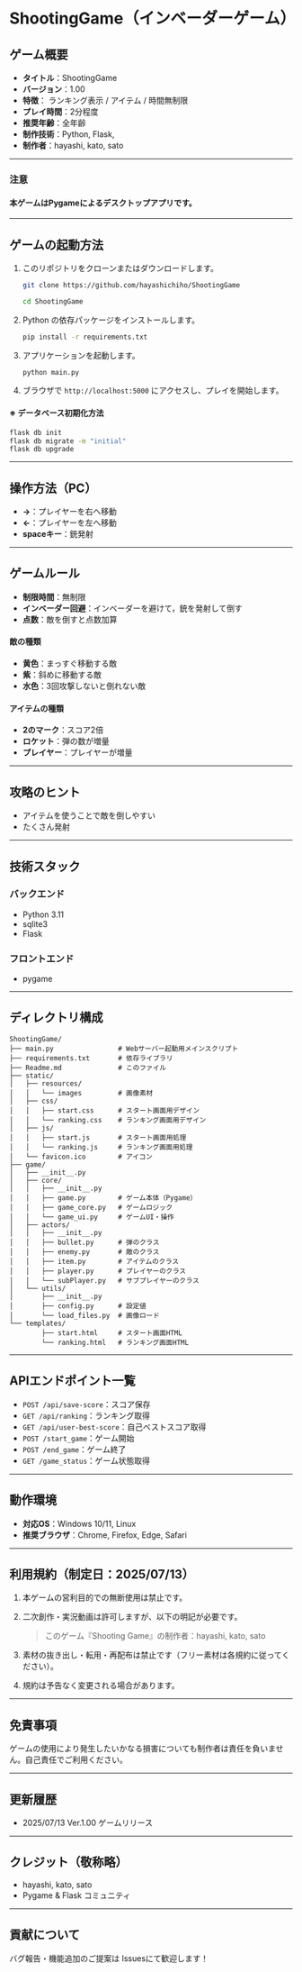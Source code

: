 # ShootingGame（インベーダーゲーム）


## ゲーム概要

* **タイトル**：ShootingGame
* **バージョン**：1.00
* **特徴**： ランキング表示 / アイテム / 時間無制限
* **プレイ時間**：2分程度
* **推奨年齢**：全年齢
* **制作技術**：Python, Flask,
* **制作者**：hayashi, kato, sato

---

### 注意
#### 本ゲームはPygameによるデスクトップアプリです。
---

## ゲームの起動方法

1. このリポジトリをクローンまたはダウンロードします。

   ```sh
   git clone https://github.com/hayashichiho/ShootingGame
   ```
   ```sh
   cd ShootingGame
   ```

2. Python の依存パッケージをインストールします。

   ```sh
   pip install -r requirements.txt
   ```

3. アプリケーションを起動します。

   ```sh
   python main.py
   ```

4. ブラウザで `http://localhost:5000` にアクセスし、プレイを開始します。

#### ※ データベース初期化方法
   ```sh
   flask db init
   flask db migrate -m "initial"
   flask db upgrade
   ```

---

## 操作方法（PC）

* **→**：プレイヤーを右へ移動
* **←**：プレイヤーを左へ移動
* **spaceキー**：銃発射

---

## ゲームルール
- **制限時間**：無制限
- **インベーダー回避**：インベーダーを避けて，銃を発射して倒す
- **点数**：敵を倒すと点数加算

#### 敵の種類
- **黄色**：まっすぐ移動する敵
- **紫**：斜めに移動する敵
- **水色**：3回攻撃しないと倒れない敵

#### アイテムの種類
- **2のマーク**：スコア2倍
- **ロケット**：弾の数が増量
- **プレイヤー**：プレイヤーが増量

---

## 攻略のヒント

* アイテムを使うことで敵を倒しやすい
* たくさん発射

---

## 技術スタック

### バックエンド

* Python 3.11
* sqlite3
* Flask

### フロントエンド

* pygame

---

## ディレクトリ構成

```
ShootingGame/
├── main.py                # Webサーバー起動用メインスクリプト
├── requirements.txt       # 依存ライブラリ
├── Readme.md              # このファイル
├── static/
│   ├── resources/
│   │   └── images         # 画像素材
│   ├── css/
│   │   ├── start.css      # スタート画面用デザイン
│   │   └── ranking.css    # ランキング画面用デザイン
│   ├── js/
│   │   ├── start.js       # スタート画面用処理
│   │   └── ranking.js     # ランキング画面用処理
│   └── favicon.ico        # アイコン
├── game/
│   ├── __init__.py
│   ├── core/
│   │   ├── __init__.py
│   │   ├── game.py        # ゲーム本体（Pygame）
│   │   ├── game_core.py   # ゲームロジック
│   │   └── game_ui.py     # ゲームUI・操作
│   ├── actors/
│   │   ├── __init__.py
│   │   ├── bullet.py      # 弾のクラス
│   │   ├── enemy.py       # 敵のクラス
│   │   ├── item.py        # アイテムのクラス
│   │   ├── player.py      # プレイヤーのクラス
│   │   └── subPlayer.py   # サブプレイヤーのクラス
│   └── utils/
│       ├── __init__.py
│       ├── config.py      # 設定値
│       └── load_files.py  # 画像ロード
└── templates/
        ├── start.html     # スタート画面HTML
        └── ranking.html   # ランキング画面HTML
```

---

## APIエンドポイント一覧

* `POST /api/save-score`：スコア保存
* `GET /api/ranking`：ランキング取得
* `GET /api/user-best-score`：自己ベストスコア取得
* `POST /start_game`：ゲーム開始
* `POST /end_game`：ゲーム終了
* `GET /game_status`：ゲーム状態取得

---

## 動作環境

* **対応OS**：Windows 10/11, Linux
* **推奨ブラウザ**：Chrome, Firefox, Edge, Safari

---

## 利用規約（制定日：2025/07/13）

1. 本ゲームの営利目的での無断使用は禁止です。
2. 二次創作・実況動画は許可しますが、以下の明記が必要です。

   > このゲーム『Shooting Game』の制作者：hayashi, kato, sato
3. 素材の抜き出し・転用・再配布は禁止です（フリー素材は各規約に従ってください）。
4. 規約は予告なく変更される場合があります。

---

## 免責事項

ゲームの使用により発生したいかなる損害についても制作者は責任を負いません。自己責任でご利用ください。

---

## 更新履歴

* 2025/07/13 Ver.1.00 ゲームリリース

---

## クレジット（敬称略）

* hayashi, kato, sato
* Pygame & Flask コミュニティ

---

## 貢献について

バグ報告・機能追加のご提案は Issuesにて歓迎します！
